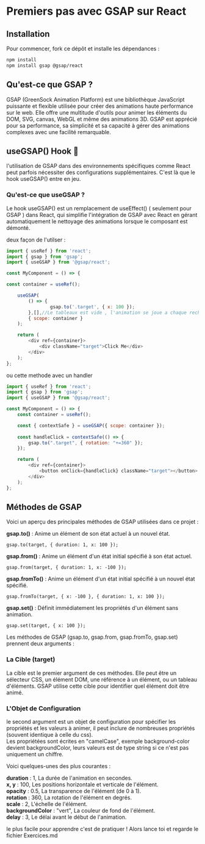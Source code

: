 
# Premiers pas avec GSAP sur React

## Installation

Pour commencer, fork ce dépôt et installe les dépendances :

```bash
npm install
npm install gsap @gsap/react
```

## Qu'est-ce que GSAP ?

GSAP (GreenSock Animation Platform) est une bibliothèque JavaScript puissante et flexible utilisée pour créer des animations haute performance sur le web. Elle offre une multitude d'outils pour animer les éléments du DOM, SVG, canvas, WebGL et même des animations 3D. GSAP est apprécié pour sa performance, sa simplicité et sa capacité à gérer des animations complexes avec une facilité remarquable.

## useGSAP() Hook 💚

 l'utilisation de GSAP dans des environnements spécifiques comme React peut parfois nécessiter des configurations supplémentaires. C'est là que le hook useGSAP() entre en jeu.

### Qu'est-ce que useGSAP ?

Le hook useGSAP() est un remplacement de useEffect() ( seulement pour GSAP ) dans React, qui simplifie l'intégration de GSAP avec React en gérant automatiquement le nettoyage des animations lorsque le composant est démonté.

deux façon de l'utilser :

```javascript
import { useRef } from 'react';
import { gsap } from 'gsap';
import { useGSAP } from '@gsap/react';

const MyComponent = () => {

const container = useRef();

    useGSAP(
        () => {
                gsap.to('.target', { x: 100 });
        },[],//Le tableaux est vide , l'animation se joue a chaque rechargement de la page , ajoute un state dans le tableau si tu veux que l'animation joue a chaque changement d'etat.
        { scope: container }
    );

    return (
        <div ref={container}>
            <div className="target">Click Me</div>
        </div>
    );
};    
```

ou cette methode avec un handler 

```javascript
import { useRef } from 'react';
import { gsap } from 'gsap';
import { useGSAP } from '@gsap/react';

const MyComponent = () => {
    const container = useRef();

    const { contextSafe } = useGSAP({ scope: container });
  
    const handleClick = contextSafe(() => {
        gsap.to(".target", { rotation: "+=360" }); 
    });

    return (
        <div ref={container}>
            <button onClick={handleClick} className="target"></button>
        </div>
    );
};
```

## Méthodes de GSAP

Voici un aperçu des principales méthodes de GSAP utilisées dans ce projet :

**gsap.to()** : Anime un élément de son état actuel à un nouvel état.

```javasript
gsap.to(target, { duration: 1, x: 100 });
```

**gsap.from()** : Anime un élément d'un état initial spécifié à son état actuel.

```javasript
gsap.from(target, { duration: 1, x: -100 });
```

**gsap.fromTo()** : Anime un élément d'un état initial spécifié à un nouvel état spécifié.
```javasript
gsap.fromTo(target, { x: -100 }, { duration: 1, x: 100 });
```

**gsap.set()** : Définit immédiatement les propriétés d'un élément sans animation.
```javasript
gsap.set(target, { x: 100 });
```

Les méthodes de GSAP (gsap.to, gsap.from, gsap.fromTo, gsap.set) prennent deux arguments :

### La Cible (target)

La cible est le premier argument de ces méthodes. Elle peut être un sélecteur CSS, un élément DOM, une référence à un élément, ou un tableau d'éléments. GSAP utilise cette cible pour identifier quel élément doit être animé.

### L'Objet de Configuration

le second argument est un objet de configuration pour spécifier les propriétés et les valeurs à animer, il peut inclure de nombreuses propriétés (souvent identique à celle du css).  
Les propriétées sont écrites en "camelCase", exemple background-color devient backgroundColor, leurs valeurs est de type string si ce n'est pas uniquement un chiffre.

Voici quelques-unes des plus courantes :

**duration** : 1, La durée de l'animation en secondes.  
**x, y** : 100, Les positions horizontale et verticale de l'élément.  
**opacity** : 0.5, La transparence de l'élément (de 0 à 1).  
**rotation** : 360, La rotation de l'élément en degrés.  
**scale** : 2, L'échelle de l'élément.  
**backgroundColor** : "vert", La couleur de fond de l'élément.  
**delay** : 3, Le délai avant le début de l'animation.  


le plus facile pour apprendre c'est de pratiquer ! Alors lance toi et regarde le fichier Exercices.md


